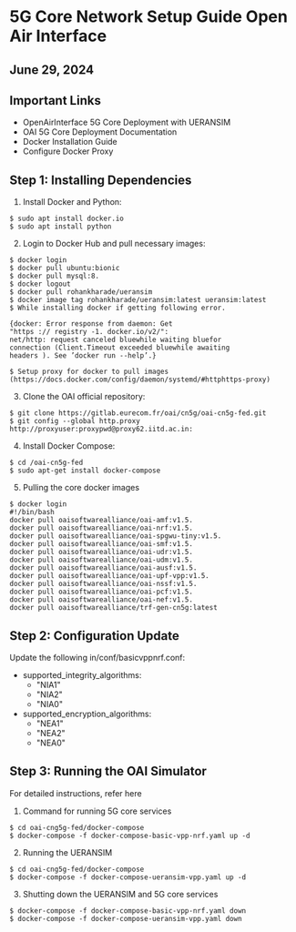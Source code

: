 # 5G Core Network Setup Guide Open Air Interface

## June 29, 2024

## Important Links

- OpenAirInterface 5G Core Deployment with UERANSIM
- OAI 5G Core Deployment Documentation
- Docker Installation Guide
- Configure Docker Proxy

## Step 1: Installing Dependencies

1. Install Docker and Python:

```
$ sudo apt install docker.io
$ sudo apt install python
```
2. Login to Docker Hub and pull necessary images:

```
$ docker login
$ docker pull ubuntu:bionic
$ docker pull mysql:8.
$ docker logout
$ docker pull rohankharade/ueransim
$ docker image tag rohankharade/ueransim:latest ueransim:latest
$ While installing docker if getting following error.
```
```
{docker: Error response from daemon: Get
"https :// registry -1. docker.io/v2/":
net/http: request canceled bluewhile waiting bluefor
connection (Client.Timeout exceeded bluewhile awaiting
headers ). See ’docker run --help’.}
```

```
$ Setup proxy for docker to pull images
(https://docs.docker.com/config/daemon/systemd/#httphttps-proxy)
```
3. Clone the OAI official repository:

```
$ git clone https://gitlab.eurecom.fr/oai/cn5g/oai-cn5g-fed.git
$ git config --global http.proxy http://proxyuser:proxypwd@proxy62.iitd.ac.in:
```
4. Install Docker Compose:

```
$ cd /oai-cn5g-fed
$ sudo apt-get install docker-compose
```
5. Pulling the core docker images

```
$ docker login
#!/bin/bash
docker pull oaisoftwarealliance/oai-amf:v1.5.
docker pull oaisoftwarealliance/oai-nrf:v1.5.
docker pull oaisoftwarealliance/oai-spgwu-tiny:v1.5.
docker pull oaisoftwarealliance/oai-smf:v1.5.
docker pull oaisoftwarealliance/oai-udr:v1.5.
docker pull oaisoftwarealliance/oai-udm:v1.5.
docker pull oaisoftwarealliance/oai-ausf:v1.5.
docker pull oaisoftwarealliance/oai-upf-vpp:v1.5.
docker pull oaisoftwarealliance/oai-nssf:v1.5.
docker pull oaisoftwarealliance/oai-pcf:v1.5.
docker pull oaisoftwarealliance/oai-nef:v1.5.
docker pull oaisoftwarealliance/trf-gen-cn5g:latest
```
## Step 2: Configuration Update

Update the following in/conf/basicvppnrf.conf:

- supported_integrity_algorithms:
    - "NIA1"
    - "NIA2"
    - "NIA0"
- supported_encryption_algorithms:
    - "NEA1"
    - "NEA2"
    - "NEA0"


## Step 3: Running the OAI Simulator

For detailed instructions, refer here

1. Command for running 5G core services

```
$ cd oai-cng5g-fed/docker-compose
$ docker-compose -f docker-compose-basic-vpp-nrf.yaml up -d
```
2. Running the UERANSIM

```
$ cd oai-cng5g-fed/docker-compose
$ docker-compose -f docker-compose-ueransim-vpp.yaml up -d
```
3. Shutting down the UERANSIM and 5G core services

```
$ docker-compose -f docker-compose-basic-vpp-nrf.yaml down
$ docker-compose -f docker-compose-ueransim-vpp.yaml down
```


